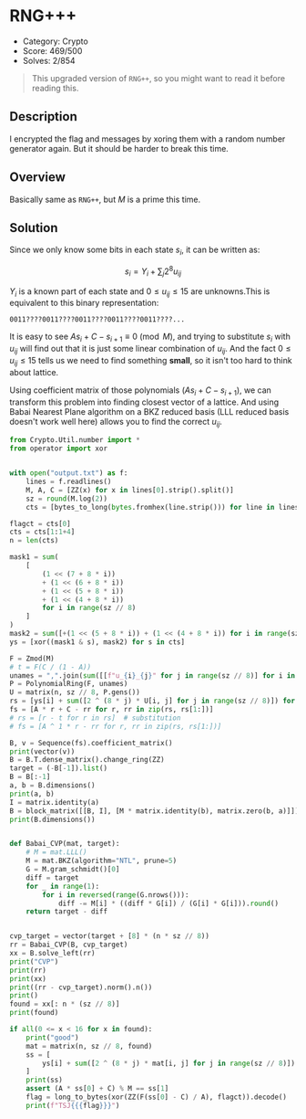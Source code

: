 # RNG+++

* Category: Crypto
* Score: 469/500
* Solves: 2/854

> This upgraded version of `RNG++`, so you might want to read it before reading this.

## Description

I encrypted the flag and messages by xoring them with a random number generator again. But it should be harder to break this time.

## Overview

Basically same as `RNG++`, but $M$ is a prime this time.

## Solution

Since we only know some bits in each state $s_i$, it can be written as:

$$
s_i = Y_i + \sum_{j} 2^8 u_{ij}
$$

$Y_i$ is a known part of each state and $0 \leq u_{ij} \leq 15$ are unknowns.This is equivalent to this binary representation:

```
0011????0011????0011????0011????0011????...
```

It is easy to see $A s_i + C - s_{i+1} \equiv 0 \pmod{M}$, and trying to substitute $s_i$ with $u_{ij}$ will find out that it is just some linear combination of $u_{ij}$. And the fact $0 \leq u_{ij} \leq 15$ tells us we need to find something **small**, so it isn't too hard to think about lattice.

Using coefficient matrix of those polynomials ($A s_i + C - s_{i+1}$), we can transform this problem into finding closest vector of a lattice. And using Babai Nearest Plane algorithm on a BKZ reduced basis (LLL reduced basis doesn't work well here) allows you to find the correct $u_{ij}$.

```python
from Crypto.Util.number import *
from operator import xor


with open("output.txt") as f:
    lines = f.readlines()
    M, A, C = [ZZ(x) for x in lines[0].strip().split()]
    sz = round(M.log(2))
    cts = [bytes_to_long(bytes.fromhex(line.strip())) for line in lines[1:]]

flagct = cts[0]
cts = cts[1:1+4]
n = len(cts)

mask1 = sum(
    [
        (1 << (7 + 8 * i))
        + (1 << (6 + 8 * i))
        + (1 << (5 + 8 * i))
        + (1 << (4 + 8 * i))
        for i in range(sz // 8)
    ]
)
mask2 = sum([+(1 << (5 + 8 * i)) + (1 << (4 + 8 * i)) for i in range(sz // 8)])
ys = [xor((mask1 & s), mask2) for s in cts]

F = Zmod(M)
# t = F(C / (1 - A))
unames = ",".join(sum([[f"u_{i}_{j}" for j in range(sz // 8)] for i in range(n)], []))
P = PolynomialRing(F, unames)
U = matrix(n, sz // 8, P.gens())
rs = [ys[i] + sum([2 ^ (8 * j) * U[i, j] for j in range(sz // 8)]) for i in range(n)]
fs = [A * r + C - rr for r, rr in zip(rs, rs[1:])]
# rs = [r - t for r in rs]  # substitution
# fs = [A ^ 1 * r - rr for r, rr in zip(rs, rs[1:])]

B, v = Sequence(fs).coefficient_matrix()
print(vector(v))
B = B.T.dense_matrix().change_ring(ZZ)
target = (-B[-1]).list()
B = B[:-1]
a, b = B.dimensions()
print(a, b)
I = matrix.identity(a)
B = block_matrix([[B, I], [M * matrix.identity(b), matrix.zero(b, a)]])
print(B.dimensions())


def Babai_CVP(mat, target):
    # M = mat.LLL()
    M = mat.BKZ(algorithm="NTL", prune=5)
    G = M.gram_schmidt()[0]
    diff = target
    for _ in range(1):
        for i in reversed(range(G.nrows())):
            diff -= M[i] * ((diff * G[i]) / (G[i] * G[i])).round()
    return target - diff


cvp_target = vector(target + [8] * (n * sz // 8))
rr = Babai_CVP(B, cvp_target)
xx = B.solve_left(rr)
print("CVP")
print(rr)
print(xx)
print((rr - cvp_target).norm().n())
print()
found = xx[: n * (sz // 8)]
print(found)

if all(0 <= x < 16 for x in found):
    print("good")
    mat = matrix(n, sz // 8, found)
    ss = [
        ys[i] + sum([2 ^ (8 * j) * mat[i, j] for j in range(sz // 8)]) for i in range(n)
    ]
    print(ss)
    assert (A * ss[0] + C) % M == ss[1]
    flag = long_to_bytes(xor(ZZ(F(ss[0] - C) / A), flagct)).decode()
    print(f"TSJ{{{flag}}}")
```
